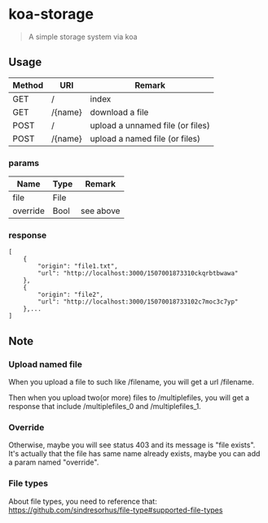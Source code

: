 # koa-storage
> A simple storage system via koa

## Usage

| Method | URI     | Remark                           |
| ------ | ------- | -------------------------------- |
| GET    | /       | index                            |
| GET    | /{name} | download a file                  |
| POST   | /       | upload a unnamed file (or files) |
| POST   | /{name} | upload a named file (or files)   |

### params
| Name     | Type | Remark    |
| -------- | ---- | --------- |
| file     | File |           |
| override | Bool | see above |

### response
```
[
    {
        "origin": "file1.txt",
        "url": "http://localhost:3000/1507001873310ckqrbtbwawa"
    },
    {
        "origin": "file2",
        "url": "http://localhost:3000/15070018733102c7moc3c7yp"
    },...
]
```

## Note

### Upload named file
When you upload a file to such like /filename, you will get a url /filename.

Then when you upload two(or more) files to /multiplefiles, you will get a response that include /multiplefiles_0 and /multiplefiles_1.

### Override
Otherwise, maybe you will see status 403 and its message is "file exists".
It's actually that the file has same name already exists, maybe you can add a param named "override".

### File types
About file types, you need to reference that: https://github.com/sindresorhus/file-type#supported-file-types
